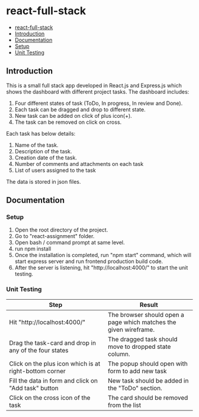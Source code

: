 # react-full-stack

- [react-full-stack](#react-full-stack)
- [Introduction](#introduction)
- [Documentation](#documentation)
- [Setup](#Setup)
- [Unit Testing](#installation-guide)

## Introduction
This is a small full stack app developed in React.js and Express.js which shows the dashboard with different project tasks. The dashboard includes:

1. Four different states of task (ToDo, In progress, In review and Done).
2. Each task can be dragged and drop to different state.
3. New task can be added on click of plus icon(+).
4. The task can be removed on click on cross.

Each task has below details: 

1. Name of the task.
2. Description of the task.
3. Creation date of the task.
4. Number of comments and attachments on each task
5. List of users assigned to the task

The data is stored in json files.

## Documentation

### Setup
1. Open the root directory of the project.
2. Go to "react-assignment" folder.
3. Open bash / command prompt at same level.
4. run npm install
5. Once the installation is completed, run "npm start" command, which will start express server and run frontend production build code.
6. After the server is listening, hit "http://localhost:4000/" to start the unit testing.


### Unit Testing

| Step | Result |
|------------------------------------------------------------------------------ |-------------------------------------------------------------------------- |
| Hit "http://localhost:4000/" | The browser should open a page which matches the given wireframe. |
| Drag the task-card and drop in any of the four states | The dragged task should move to dropped state column. |
| Click on the plus icon which is at right-bottom corner | The popup should open with form to add new task |
| Fill the data in form and click on "Add task" button | New task should be added in the "ToDo" section. |
| Click on the cross icon of the task | The card should be removed from the list |
